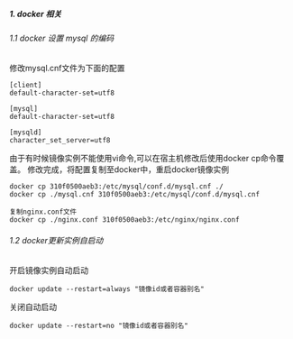 ##### 1. docker 相关
###### 1.1 docker 设置 mysql 的编码
修改mysql.cnf文件为下面的配置
````shell script
[client]
default-character-set=utf8

[mysql]
default-character-set=utf8

[mysqld]
character_set_server=utf8 
````
由于有时候镜像实例不能使用vi命令,可以在宿主机修改后使用docker cp命令覆盖。
修改完成，将配置复制至docker中，重启docker镜像实例
````shell script
docker cp 310f0500aeb3:/etc/mysql/conf.d/mysql.cnf ./
docker cp ./mysql.cnf 310f0500aeb3:/etc/mysql/conf.d/mysql.cnf 

复制nginx.conf文件
docker cp ./nginx.conf 310f0500aeb3:/etc/nginx/nginx.conf 
````
###### 1.2 docker更新实例自启动
开启镜像实例自动启动
````shell script
docker update --restart=always "镜像id或者容器别名"
````
关闭自动启动
````shell script
docker update --restart=no "镜像id或者容器别名"
````